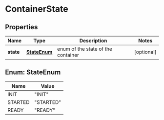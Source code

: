 
# ContainerState

## Properties
Name | Type | Description | Notes
------------ | ------------- | ------------- | -------------
**state** | [**StateEnum**](#StateEnum) | enum of the state of the container |  [optional]


<a name="StateEnum"></a>
## Enum: StateEnum
Name | Value
---- | -----
INIT | &quot;INIT&quot;
STARTED | &quot;STARTED&quot;
READY | &quot;READY&quot;



